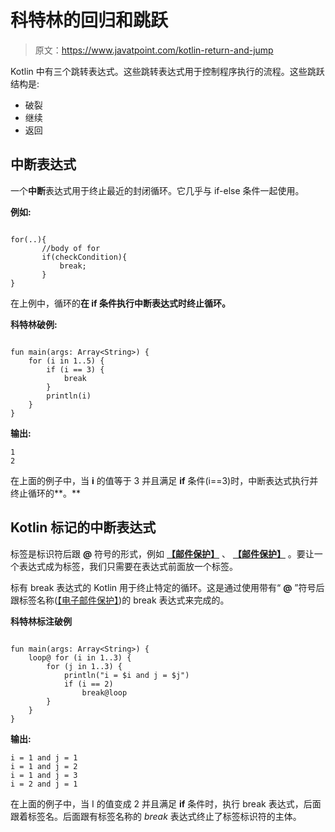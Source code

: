 # 科特林的回归和跳跃

> 原文：<https://www.javatpoint.com/kotlin-return-and-jump>

Kotlin 中有三个跳转表达式。这些跳转表达式用于控制程序执行的流程。这些跳跃结构是:

*   破裂
*   继续
*   返回

## 中断表达式

一个**中断**表达式用于终止最近的封闭循环。它几乎与 if-else 条件一起使用。

**例如:**

```

for(..){
       //body of for
       if(checkCondition){
           break;
       }
}

```

在上例中，循环的**在 **if** 条件执行中断表达式时终止循环。**

**科特林破例:**

```

fun main(args: Array<String>) {
    for (i in 1..5) {
        if (i == 3) {
            break
        }
        println(i)
    }
}

```

**输出:**

```
1
2

```

在上面的例子中，当 **i** 的值等于 3 并且满足 **if** 条件(i==3)时，中断表达式执行并终止循环的**。**

## Kotlin 标记的中断表达式

标签是标识符后跟 **@** 符号的形式，例如 **[【邮件保护】](/cdn-cgi/l/email-protection)** 、 **[【邮件保护】](/cdn-cgi/l/email-protection)** 。要让一个表达式成为标签，我们只需要在表达式前面放一个标签。

标有 break 表达式的 Kotlin 用于终止特定的循环。这是通过使用带有“ **@** ”符号后跟标签名称([【电子邮件保护】](/cdn-cgi/l/email-protection))的 break 表达式来完成的。

**科特林标注破例**

```

fun main(args: Array<String>) {
    loop@ for (i in 1..3) {
        for (j in 1..3) {
            println("i = $i and j = $j")
            if (i == 2)
                break@loop
        }
    }
}

```

**输出:**

```
i = 1 and j = 1
i = 1 and j = 2
i = 1 and j = 3
i = 2 and j = 1

```

在上面的例子中，当 I 的值变成 2 并且满足 **if** 条件时，执行 break 表达式，后面跟着标签名。后面跟有标签名称的 *break* 表达式终止了标签标识符的主体。